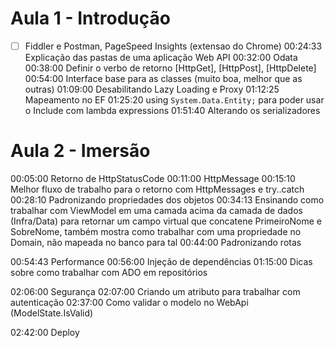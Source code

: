 # Aula 1 - Introdução

- [ ] Fiddler e Postman, PageSpeed Insights (extensao do Chrome)
00:24:33 Explicação das pastas de uma aplicação Web API
00:32:00 Odata
00:38:00 Definir o verbo de retorno \[HttpGet], \[HttpPost], \[HttpDelete]
00:54:00 Interface base para as classes (muito boa, melhor que as outras)
01:09:00 Desabilitando Lazy Loading e Proxy
01:12:25 Mapeamento no EF
01:25:20 using `System.Data.Entity;` para poder usar o Include com lambda expressions
01:51:40 Alterando os serializadores

# Aula 2 - Imersão
00:05:00 Retorno de HttpStatusCode
00:11:00 HttpMessage
00:15:10 Melhor fluxo de trabalho para o retorno com HttpMessages e try..catch
00:28:10 Padronizando propriedades dos objetos
00:34:13 Ensinando como trabalhar com ViewModel em uma camada acima da camada de dados (Infra/Data) para retornar um campo virtual que  concatene PrimeiroNome e SobreNome, também mostra como trabalhar com uma propriedade no Domain, não mapeada no banco para tal
00:44:00 Padronizando rotas

00:54:43 Performance
00:56:00 Injeção de dependências
01:15:00 Dicas sobre como trabalhar com ADO em repositórios

02:06:00 Segurança
02:07:00 Criando um atributo para trabalhar com autenticação
02:37:00 Como validar o modelo no WebApi (ModelState.IsValid)

02:42:00 Deploy
